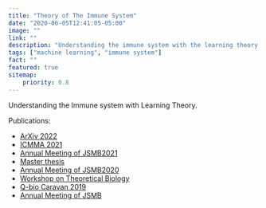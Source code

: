 ```yaml
---
title: "Theory of The Immune System"
date: "2020-06-05T12:41:05-05:00"
image: ""
link: ""
description: "Understanding the immune system with the learning theory."
tags: ["machine learning", "immune system"]
fact: ""
featured: true
sitemap:
    priority: 0.8
---
```


Understanding the Immune system with Learning Theory.

Publications:

 * [ArXiv 2022](/publications/arxiv2022)
 * [ICMMA 2021](/publications/icmma2021)
 * [Annual Meeting of JSMB2021](/publications/jsmb2021/)
 * [Master thesis](/publications/master_thesis/)
 * [Annual Meeting of JSMB2020](/publications/jsmb2020/)
 * [Workshop on Theoretical Biology](/publications/theoimm2019/)
 * [Q-bio Caravan 2019](/publications/qbio_caravan2019/)
 * [Annual Meeting of JSMB](/publications/jsmb2019/)
